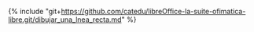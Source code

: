 {% include "git+https://github.com/catedu/libreOffice-la-suite-ofimatica-libre.git/dibujar_una_lnea_recta.md" %}